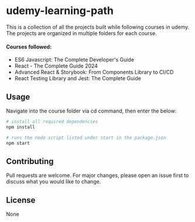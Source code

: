 # udemy-learning-path

This is a collection of all the projects built while following courses in udemy. The projects are organized in multiple folders for each course. 

#### Courses followed:
- ES6 Javascript: The Complete Developer's Guide
- React - The Complete Guide 2024
- Advanced React & Storybook: From Components Library to CI/CD
- React Testing Library and Jest: The Complete Guide



## Usage
Navigate into the course folder via cd command, then enter the below:

```bash
# install all required dependencies
npm install

# runs the node script listed under start in the package.json
npm start

```

## Contributing

Pull requests are welcome. For major changes, please open an issue first
to discuss what you would like to change.

## License

None

